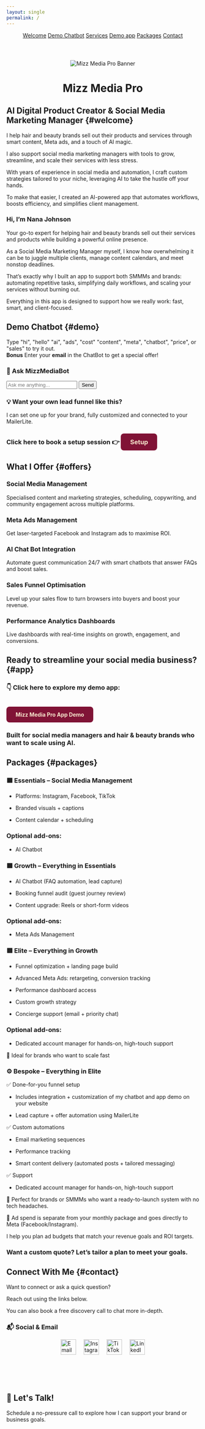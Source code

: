 ```yaml
---
layout: single
permalink: /
---
```



<header class="site-header">
  <nav>
  <a href="#welcome" class="nav-link">Welcome</a>
  <a href="#demo" class="nav-link">Demo Chatbot</a> 
  <a href="#offers" class="nav-link">Services</a>
  <a href="#app" class="nav-link">Demo app</a>
  <a href="#packages" class="nav-link">Packages</a>
  <a href="#contact" class="nav-link">Contact</a>
</nav>

</header>
<div style="text-align: center; margin-top: 0; margin-bottom: 20px;">
  <img src="assets\AIBANNER.PNG" alt="Mizz Media Pro Banner" style="max-width: 100%; height: auto;" />
</div>

<h1 style="text-align: center;">Mizz Media Pro</h1>

## AI Digital Product Creator & Social Media Marketing Manager {#welcome}

I help hair and beauty brands sell out their products and services through smart content, Meta ads, and a touch of AI magic.

I also support social media marketing managers with tools to grow, streamline, and scale their services with less stress.

With years of experience in social media and automation, I craft custom strategies tailored to your niche, leveraging AI to take the hustle off your hands.

To make that easier, I created an AI-powered app that automates workflows, boosts efficiency, and simplifies client management.

### Hi, I’m Nana Johnson

Your go-to expert for helping hair and beauty brands sell out their services and products while building a powerful online presence.

As a Social Media Marketing Manager myself, I know how overwhelming it can be to juggle multiple clients, manage content calendars, and meet nonstop deadlines.

That’s exactly why I built an app to support both SMMMs and brands: automating repetitive tasks, simplifying daily workflows, and scaling your services without burning out.

Everything in this app is designed to support how we really work: fast, smart, and client-focused.

## Demo Chatbot {#demo}

Type "hi", "hello" "ai", "ads", "cost" "content", "meta", "chatbot", "price", or "sales" to try it out.\
**Bonus** Enter your **email** in the ChatBot to get a special offer!


<div id="chatbot-container">
    <h3>💬 Ask MizzMediaBot</h3>
    <div id="chatlog"></div>
    <div id="input-area">
      <input id="userInput" type="text" placeholder="Ask me anything..." onkeydown="if(event.key==='Enter') sendMessage()" />
      <button id="sendBtn" onclick="sendMessage()">Send</button>
    </div>
  </div>
  
  <script>
  const chatlog = document.getElementById('chatlog');
  const userInput = document.getElementById('userInput');

  const responses = [
    { keywords: ['hi', 'hello'], reply: 'Hi there! Need help with content, ads or AI? 😊' },
    { keywords: ['ai', 'chatbot'], reply: 'Automate replies 24/7 using smart chatbots!' },
    { keywords: ['ads', 'meta'], reply: 'Meta Ads help you attract your dream clients.' },
    { keywords: ['price', 'cost'], reply: 'Every project is custom — even if you choose a package. Let’s talk about what fits your goals and budget.' },
    { keywords: ['content'], reply: 'I create scroll-stopping content tailored to your brand.' },
    { keywords: ['sales'], reply: 'I help optimize sales funnels to boost conversions.' }
  ];

  function appendMessage(text, sender = 'bot') {
    const bubble = document.createElement('div');
    bubble.className = `chat-bubble ${sender}`;
    bubble.textContent = text;
    chatlog.appendChild(bubble);
    chatlog.scrollTop = chatlog.scrollHeight;
  }

  function sendMessage() {
    const input = userInput.value.trim();
    if (!input) return;

    appendMessage(input, 'user');
    userInput.value = '';

    const userText = input.toLowerCase();
    const emailRegex = /\S+@\S+\.\S+/;

    setTimeout(() => {
      let reply = "Try asking about AI, price, or ads!";

      if (emailRegex.test(userText)) {
        reply = "Thanks for sharing your email! I'll send you an exclusive offer now.";

        // ✅ Secure MailerLite Integration via Netlify Function
        fetch("/.netlify/functions/subscribe", {
          method: "POST",
          headers: {
            "Content-Type": "application/json"
          },
          body: JSON.stringify({ email: userText })
        })
        .then(response => {
          if (!response.ok) {
            console.error("MailerLite error:", response.status);
          }
        })
        .catch(error => console.error("Fetch error:", error));

      } else {
        for (const item of responses) {
          if (item.keywords.some(k => userText.includes(k))) {
            reply = item.reply;
            break;
          }
        }
      }

      appendMessage(reply, 'bot');
    }, 800);
  }
</script>



### 💡 Want your own lead funnel like this?

I can set one up for your brand, fully customized and connected to your MailerLite. 
### Click here to book a setup session 👉 <a href="#bookings" style="display: inline-block; padding: 12px 24px; background-color: #801336; color: #f7e7ce; text-decoration: none; border-radius: 8px; font-weight: bold;">Setup</a>


## What I Offer {#offers}

### Social Media Management

Specialised content and marketing strategies, scheduling, copywriting, and community engagement across multiple platforms.

### Meta Ads Management

Get laser-targeted Facebook and Instagram ads to maximise ROI.

### AI Chat Bot Integration

Automate guest communication 24/7 with smart chatbots that answer FAQs and boost sales.

### Sales Funnel Optimisation

Level up your sales flow to turn browsers into buyers and boost your revenue.

### Performance Analytics Dashboards

Live dashboards with real-time insights on growth, engagement, and conversions.


## Ready to streamline your social media business? {#app}

### 👇 Click here to explore my demo app:
<br/>
<a href="https://ai-content-generator-y.streamlit.app/" 
   target="_blank" 
   rel="noopener noreferrer" 
   style="display: inline-block; padding: 12px 24px; background-color: #801336; color: #f7e7ce; text-decoration: none; border-radius: 8px; font-weight: bold;">
   Mizz Media Pro App Demo
</a>

### Built for social media managers and hair & beauty brands who want to scale using AI.


## Packages {#packages}

### 🟦 Essentials – Social Media Management

- Platforms: Instagram, Facebook, TikTok

- Branded visuals + captions

- Content calendar + scheduling

### Optional add-ons:

- AI Chatbot

### 🟪 Growth – Everything in Essentials

- AI Chatbot (FAQ automation, lead capture)

- Booking funnel audit (guest journey review)

- Content upgrade: Reels or short-form videos

### Optional add-ons:

- Meta Ads Management

### 🟥 Elite – Everything in Growth

- Funnel optimization + landing page build

- Advanced Meta Ads: retargeting, conversion tracking

- Performance dashboard access

- Custom growth strategy

- Concierge support (email + priority chat)

### Optional add-ons:

-  Dedicated account manager for hands-on, high-touch support

🎯 Ideal for brands who want to scale fast

### ⚙️ Bespoke – Everything in Elite


✅ Done-for-you funnel setup 

- Includes integration + customization of my chatbot and app demo on your website

-  Lead capture + offer automation using MailerLite

✅ Custom automations

-  Email marketing sequences

-  Performance tracking

-  Smart content delivery (automated posts + tailored messaging)

✅ Support

-  Dedicated account manager for hands-on, high-touch support

🚀 Perfect for brands or SMMMs who want a ready-to-launch system with no tech headaches.

🧠 Ad spend is separate from your monthly package and goes directly to Meta (Facebook/Instagram). 

I help you plan ad budgets that match your revenue goals and ROI targets.

### Want a custom quote? Let’s tailor a plan to meet your goals.

## Connect With Me {#contact}

Want to connect or ask a quick question? 

Reach out using the links below. 

You can also book a free discovery call to chat more in-depth.

### 📬 Social & Email

<div id="contact-icons" style="display: flex; justify-content: center; gap: 20px; align-items: center; margin-bottom: 20px;">

<a href="mailto:connect@mizzmediapro.com" title="Email">
  <img src="/assets/images/email.png" alt="Email" style="height: 40px; width: auto;">
</a>

<a href="https://www.instagram.com/mizzmediapro" target="_blank" rel="noopener" title="Instagram">
  <img src="/assets/images/instagram.png" alt="Instagram" style="height: 40px; width: auto;">
</a>

<a href="https://www.tiktok.com/@mizzmedia" target="_blank" rel="noopener" title="TikTok">
  <img src="/assets/images/tiktok.png" alt="TikTok" style="height: 40px; width: auto;">
</a>

<a href="https://www.linkedin.com/in/nana-e-a-johnson-282522a6" target="_blank" rel="noopener" title="LinkedIn">
  <img src="/assets/images/linkedin.png" alt="LinkedIn" style="height: 40px; width: auto;">
</a>

</div>

<div id="bookings" style="margin-top: 100px;">
  <h2>💬 Let's Talk!</h2>
</div>

Schedule a no-pressure call to explore how I can support your brand or business goals.

<div class="calendly-inline-widget" data-url="https://calendly.com/mizzmediapro" style="min-width:320px;height:700px;"></div>
<script type="text/javascript" src="https://assets.calendly.com/assets/external/widget.js" async></script>

<!-- Floating Chatbot Icon -->

<div id="floating-chat" onclick="document.getElementById('demo').scrollIntoView({ behavior: 'smooth' });">
  💬 Chat
</div>



<script>
  document.querySelectorAll('.site-header nav a').forEach(link => {
    link.addEventListener('click', e => {
      e.preventDefault(); // stop default jump

      const targetId = link.getAttribute('href').substring(1);
      const target = document.getElementById(targetId);

      if (target) {
        target.scrollIntoView({ behavior: 'smooth' });
      }
    });
  });
</script>
